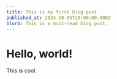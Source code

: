 ```yaml
---
title: This is my first blog post
published_at: 2024-10-05T20:00:00.000Z
blurb: This is a must-read blog post.
---
```


# Hello, world!

This is cool.
